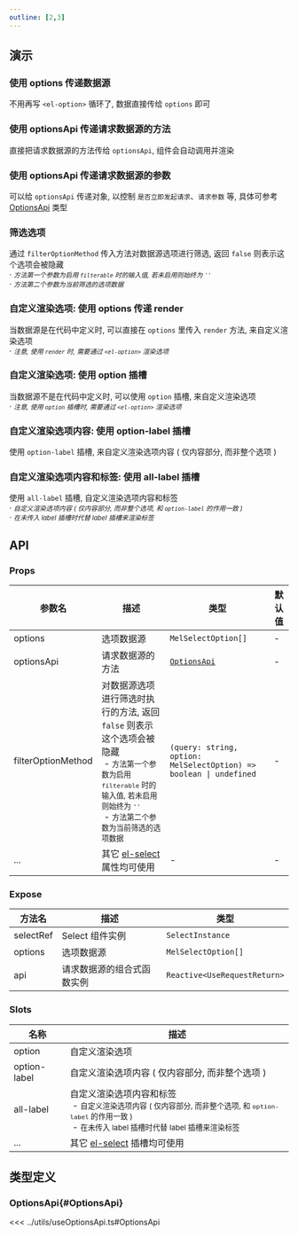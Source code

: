 ```yaml
---
outline: [2,3]
---
```


## 演示

### 使用 options 传递数据源

不用再写 `<el-option>` 循环了, 数据直接传给 `options` 即可

### 使用 optionsApi 传递请求数据源的方法

直接把请求数据源的方法传给 `optionsApi`, 组件会自动调用并渲染

### 使用 optionsApi 传递请求数据源的参数

可以给 `optionsApi` 传递对象, 以控制 `是否立即发起请求`、`请求参数` 等, 具体可参考 [OptionsApi](#OptionsApi) 类型

### 筛选选项

通过 `filterOptionMethod` 传入方法对数据源选项进行筛选, 返回 `false` 则表示这个选项会被隐藏<br>
· <small>*方法第一个参数为启用 `filterable` 时的输入值, 若未启用则始终为 `''`*</small><br>
· <small>*方法第二个参数为当前筛选的选项数据*</small>

### 自定义渲染选项: 使用 options 传递 render

当数据源是在代码中定义时, 可以直接在 `options` 里传入 `render` 方法, 来自定义渲染选项<br>
· <small c-red>*注意, 使用 `render` 时, 需要通过 `<el-option>` 渲染选项*</small>

### 自定义渲染选项: 使用 option 插槽

当数据源不是在代码中定义时, 可以使用 `option` 插槽, 来自定义渲染选项<br>
· <small c-red>*注意, 使用 `option` 插槽时, 需要通过 `<el-option>` 渲染选项*</small>

### 自定义渲染选项内容: 使用 option-label 插槽

使用 `option-label` 插槽, 来自定义渲染选项内容 ( 仅内容部分, 而非整个选项 )

### 自定义渲染选项内容和标签: 使用 all-label 插槽

使用 `all-label` 插槽, 自定义渲染选项内容和标签<br>
· <small>*自定义渲染选项内容 ( 仅内容部分, 而非整个选项, 和 `option-label` 的作用一致 )*</small><br>
· <small>*在未传入 label 插槽时代替 label 插槽来渲染标签*</small>

## API

### Props

| 参数名 | 描述 | 类型 | 默认值 |
| --- | --- | --- | --- |
| options | 选项数据源 | `MelSelectOption[]` | - |
| optionsApi | 请求数据源的方法 | [`OptionsApi`](#OptionsApi) | - |
| filterOptionMethod | 对数据源选项进行筛选时执行的方法, 返回 `false` 则表示这个选项会被隐藏<br>&nbsp;- <small>方法第一个参数为启用 `filterable` 时的输入值, 若未启用则始终为 `''`</small><br>&nbsp;- <small>方法第二个参数为当前筛选的选项数据</small> | `(query: string, option: MelSelectOption) => boolean \| undefined` | - |
| ... | 其它 [el-select](https://element-plus.org/zh-CN/component/select.html#select-attributes) 属性均可使用 | - | - |

### Expose

| 方法名 | 描述 | 类型 |
| --- | --- | --- |
| selectRef | Select 组件实例 | `SelectInstance` |
| options | 选项数据源 | `MelSelectOption[]` |
| api | 请求数据源的组合式函数实例 | `Reactive<UseRequestReturn>` |

### Slots

| 名称 | 描述 |
| --- | --- |
| option | 自定义渲染选项 |
| option-label | 自定义渲染选项内容 ( 仅内容部分, 而非整个选项 ) |
| all-label | 自定义渲染选项内容和标签<br>&nbsp;- <small>自定义渲染选项内容 ( 仅内容部分, 而非整个选项, 和 `option-label` 的作用一致 )</small><br>&nbsp;- <small>在未传入 label 插槽时代替 label 插槽来渲染标签</small> |
| ... | 其它 [el-select](https://element-plus.org/zh-CN/component/select.html#select-slots) 插槽均可使用 |

## 类型定义

### OptionsApi{#OptionsApi}

<<< ../utils/useOptionsApi.ts#OptionsApi
